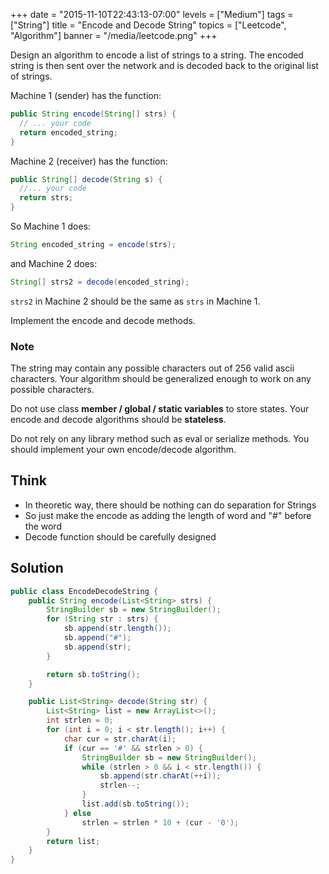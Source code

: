 +++
date = "2015-11-10T22:43:13-07:00"
levels = ["Medium"]
tags = ["String"]
title = "Encode and Decode String"
topics = ["Leetcode", "Algorithm"]
banner = "/media/leetcode.png"
+++

Design an algorithm to encode a list of strings to a string. The encoded string is then sent over the network and is decoded back to the original list of strings.
<!--more-->
Machine 1 (sender) has the function:
```java
public String encode(String[] strs) {
  // ... your code
  return encoded_string;
}
```

Machine 2 (receiver) has the function:

```java
public String[] decode(String s) {
  //... your code
  return strs;
}
```

So Machine 1 does:

```java
String encoded_string = encode(strs);
```

and Machine 2 does:
```java
String[] strs2 = decode(encoded_string);
```

`strs2` in Machine 2 should be the same as `strs` in Machine 1.

Implement the encode and decode methods.

### Note
The string may contain any possible characters out of 256 valid ascii characters. Your algorithm should be generalized enough to work on any possible characters.

Do not use class **member / global / static variables** to store states. Your encode and decode algorithms should be **stateless**.

Do not rely on any library method such as eval or serialize methods. You should implement your own encode/decode algorithm.

## Think
- In theoretic way, there should be nothing can do separation for Strings
- So just make the encode as adding the length of word and "#" before the word
- Decode function should be carefully designed


## Solution
```java
public class EncodeDecodeString {
	public String encode(List<String> strs) {
		StringBuilder sb = new StringBuilder();
		for (String str : strs) {
			sb.append(str.length());
			sb.append("#");
			sb.append(str);
		}

		return sb.toString();
	}

	public List<String> decode(String str) {
		List<String> list = new ArrayList<>();
		int strlen = 0;
		for (int i = 0; i < str.length(); i++) {
			char cur = str.charAt(i);
			if (cur == '#' && strlen > 0) {
				StringBuilder sb = new StringBuilder();
				while (strlen > 0 && i < str.length()) {
					sb.append(str.charAt(++i));
					strlen--;
				}
				list.add(sb.toString());
			} else
				strlen = strlen * 10 + (cur - '0');
		}
		return list;
	}
}
```


